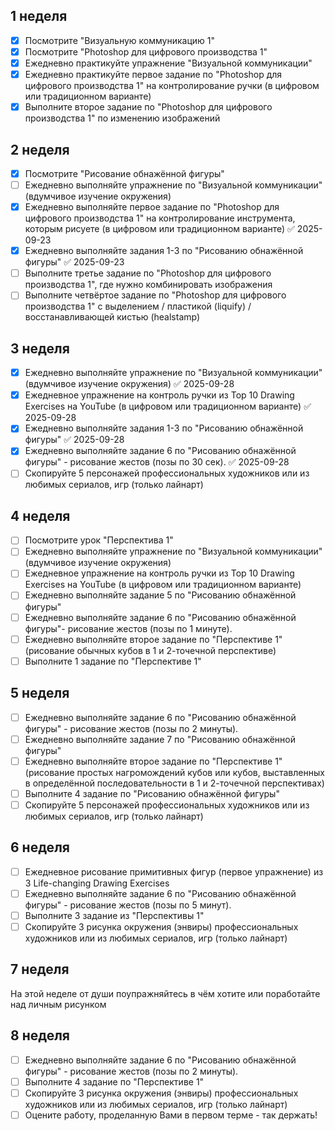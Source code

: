 ## 1 неделя

- [x] Посмотрите "Визуальную коммуникацию 1"
- [x] Посмотрите "Photoshop для цифрового производства 1"
- [x] Ежедневно практикуйте упражнение "Визуальной коммуникации"
- [x] Ежедневно практикуйте первое задание по "Photoshop для цифрового производства 1" на контролирование ручки (в цифровом или традиционном варианте)
- [x] Выполните второе задание по "Photoshop для цифрового производства 1" по изменению изображений

## 2 неделя

- [x] Посмотрите "Рисование обнажённой фигуры"
- [ ] Ежедневно выполняйте упражнение по "Визуальной коммуникации" (вдумчивое изучение окружения)
- [x] Ежедневно выполняйте первое задание по "Photoshop для цифрового производства 1" на контролирование инструмента, которым рисуете (в цифровом или традиционном варианте) ✅ 2025-09-23
- [x] Ежедневно выполняйте задания 1-3 по "Рисованию обнажённой фигуры" ✅ 2025-09-23
- [ ] Выполните третье задание по "Photoshop для цифрового производства 1", где нужно комбинировать изображения
- [ ] Выполните четвёртое задание по "Photoshop для цифрового производства 1" с выделением / пластикой (liquify) / восстанавливающей кистью (healstamp)

## 3 неделя

- [x] Ежедневно выполняйте упражнение по "Визуальной коммуникации" (вдумчивое изучение окружения) ✅ 2025-09-28
- [x] Ежедневное упражнение на контроль ручки из Top 10 Drawing Exercises на YouTube (в цифровом или традиционном варианте) ✅ 2025-09-28
- [x] Ежедневно выполняйте задания 1-3 по "Рисованию обнажённой фигуры" ✅ 2025-09-28
- [x] Ежедневно выполняйте задание 6 по "Рисованию обнажённой фигуры" - рисование жестов (позы по 30 сек). ✅ 2025-09-28
- [ ] Скопируйте 5 персонажей профессиональных художников или из любимых сериалов, игр (только лайнарт)

## 4 неделя

- [ ] Посмотрите урок "Перспектива 1"
- [ ] Ежедневно выполняйте упражнение по "Визуальной коммуникации" (вдумчивое изучение окружения)
- [ ] Ежедневное упражнение на контроль ручки из Top 10 Drawing Exercises на YouTube (в цифровом или традиционном варианте)
- [ ] Ежедневно выполняйте задание 5 по "Рисованию обнажённой фигуры"
- [ ] Ежедневно выполняйте задание 6 по "Рисованию обнажённой фигуры"- рисование жестов (позы по 1 минуте).
- [ ] Ежедневно выполняйте второе задание по "Перспективе 1" (рисование обычных кубов в 1 и 2-точечной перспективе)
- [ ] Выполните 1 задание по "Перспективе 1"

## 5 неделя

- [ ] Ежедневно выполняйте задание 6 по "Рисованию обнажённой фигуры" - рисование жестов (позы по 2 минуты).
- [ ] Ежедневно выполняйте задание 7 по "Рисованию обнажённой фигуры"
- [ ] Ежедневно выполняйте второе задание по "Перспективе 1" (рисование простых нагромождений кубов или кубов, выставленных в определённой последовательности в 1 и 2-точечной перспективах)
- [ ] Выполните 4 задание по "Рисованию обнажённой фигуры"
- [ ] Скопируйте 5 персонажей профессиональных художников или из любимых сериалов, игр (только лайнарт)

## 6 неделя

- [ ] Ежедневное рисование примитивных фигур (первое упражнение) из 3 Life-changing Drawing Exercises
- [ ] Ежедневно выполняйте задание 6 по "Рисованию обнажённой фигуры" - рисование жестов (позы по 5 минут).
- [ ] Выполните 3 задание из "Перспективы 1"
- [ ] Скопируйте 3 рисунка окружения (энвиры) профессиональных художников или из любимых сериалов, игр (только лайнарт)

## 7 неделя

На этой неделе от души поупражняйтесь в чём хотите или поработайте
над личным рисунком

## 8 неделя

- [ ] Ежедневно выполняйте задание 6 по "Рисованию обнажённой фигуры" - рисование жестов (позы по 2 минуты).
- [ ] Выполните 4 задание по "Перспективе 1"
- [ ] Скопируйте 3 рисунка окружения (энвиры) профессиональных художников или из любимых сериалов, игр (только лайнарт)
- [ ] Оцените работу, проделанную Вами в первом терме - так держать!
